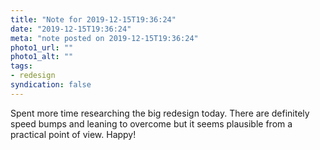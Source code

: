 ```yaml
---
title: "Note for 2019-12-15T19:36:24"
date: "2019-12-15T19:36:24"
meta: "note posted on 2019-12-15T19:36:24"
photo1_url: ""
photo1_alt: ""
tags:
- redesign
syndication: false
---
```

Spent more time researching the big redesign today. There are definitely speed bumps and leaning to overcome but it seems plausible from a practical point of view. Happy!
